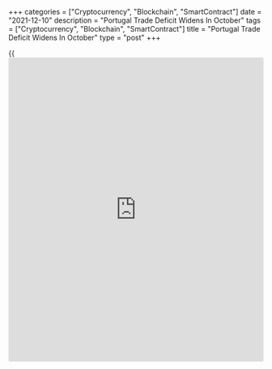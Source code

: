 +++
categories = ["Cryptocurrency", "Blockchain", "SmartContract"]
date = "2021-12-10"
description = "Portugal Trade Deficit Widens In October"
tags = ["Cryptocurrency", "Blockchain", "SmartContract"]
title = "Portugal Trade Deficit Widens In October"
type = "post"
+++

{{<iframe id="large-banner" src="https://www.bounty.group/#slide=15.0" width="100%" height="600" scrolling="no" style="border: 0px solid rgb(216, 221, 230); border-radius: 3px;">}}

Portugal's trade deficit widened in October, figures from Statistics
Portugal showed on Friday.

The trade deficit rose to EUR 1.985 billion in October from EUR 1.014
million in the same month last year. In September, the deficit was EUR
1.765 million.

Exports gained 3.0 percent year-on-year in October, after a 9.9 percent
rise in September.

Imports grew 17.5 percent annually in October, after a 17.9 percent rise
in the previous month.

On a month-on-month basis, exports rose 1.9 percent and imports
increased 4.4 percent.

For comments and feedback [contact](https://www.playgroundfx.com/contact/): editorial@rtt[news](https://www.letsplayfx.com/blog/forex-news-website/).com

[Economic News][1]

 **What parts of the world are seeing the best (and worst) economic
performances lately? Click[here][2] to check out our [Econ Scorecard][2]
and find out! See up-to-the-moment [ranking](https://www.playgroundfx.com/blog/crypto-exchange-ranking/)s for the best and worst
performers in [GDP][3], [unemployment rate][4], [inflation][5] and much
more.**

   1. www.rtt[news](https://www.letsplayfx.com/blog/forex-news-website/).com/Content/EconomicNews.aspx
   2. www.rtt[news](https://www.letsplayfx.com/blog/forex-news-website/).com/economic-scorecard/world-rank/PPI/highest-performance.aspx
   3. www.rtt[news](https://www.letsplayfx.com/blog/forex-news-website/).com/economic-scorecard/world-rank/GDP/highest-performance.aspx
   4. www.rtt[news](https://www.letsplayfx.com/blog/forex-news-website/).com/economic-scorecard/world-rank/unemployment-rate/lowest-performance.aspx
   5. www.rtt[news](https://www.letsplayfx.com/blog/forex-news-website/).com/economic-scorecard/world-rank/CPI/highest-performance.aspx